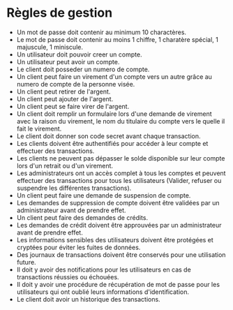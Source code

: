 # Règles de gestion

- Un mot de passe doit contenir au minimum 10 charactères.
- Le mot de passe doit contenir au moins 1 chiffre, 1 charatère spécial, 1 majuscule, 1 miniscule.
- Un utilisateur doit pouvoir creer un compte.
- Un utilisateur peut avoir un compte.
- Le client doit posseder un numero de compte.
- Un client peut faire un virement d'un compte vers un autre grâce au numero de compte de la personne visée.
- Un client peut retirer de l'argent.
- Un client peut ajouter de l'argent.
- Un client peut se faire virer de l'argent.
- Un client doit remplir un formulaire lors d'une demande de virement avec la raison du virement, le nom du titulaire du compte vers le quelle il fait le virement.
- Le client doit donner son code secret avant chaque transaction.
- Les clients doivent être authentifiés pour accéder à leur compte et effectuer des transactions.
- Les clients ne peuvent pas dépasser le solde disponible sur leur compte lors d'un retrait ou d'un virement.
- Les administrateurs ont un accès complet à tous les comptes et peuvent effectuer des transactions pour tous les utilisateurs (Valider, refuser ou suspendre les différentes transactions).
- Un client peut faire une demande de suspension de compte.
- Les demandes de suppression de compte doivent être validées par un administrateur avant de prendre effet.
- Un client peut faire des demandes de crédits.
- Les demandes de crédit doivent être approuvées par un administrateur avant de prendre effet.
- Les informations sensibles des utilisateurs doivent être protégées et cryptées pour éviter les fuites de données.
- Des journaux de transactions doivent être conservés pour une utilisation future.
- Il doit y avoir des notifications pour les utilisateurs en cas de transactions réussies ou échouées.
- Il doit y avoir une procédure de récupération de mot de passe pour les utilisateurs qui ont oublié leurs informations d'identification.
- Le client doit avoir un historique des transactions.